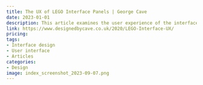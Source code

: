 ```yaml
---
title: The UX of LEGO Interface Panels | George Cave
date: 2023-01-01
description: This article examines the user experience of the interface panels on LEGO sets and what can be learned from them.
link: https://www.designedbycave.co.uk/2020/LEGO-Interface-UX/
pricing: 
tags: 
- Interface design
- User interface
- Articles
categories: 
- Design
image: index_screenshot_2023-09-07.png
---
```

